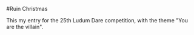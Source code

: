 #Ruin Christmas

This my entry for the 25th Ludum Dare competition, with the theme "You are the villain".
